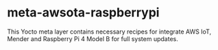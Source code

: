 # meta-awsota-raspberrypi
This Yocto meta layer contains necessary recipes for integrate AWS IoT, Mender and Raspberry Pi 4 Model B for full system updates.
